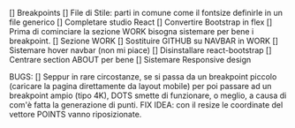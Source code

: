 []  Breakpoints
[]  File di Stile: parti in comune come il fontsize definirle in un file generico
[]  Completare studio React
[]  Convertire Bootstrap in flex
[]  Prima di cominciare la sezione WORK bisogna sistemare per bene i breakpoint.
[]  Sezione WORK
[]  Sostituire GITHUB su NAVBAR in WORK
[]  Sistemare hover navbar (non mi piace)
[]  Disinstallare react-bootstrap
[]  Centrare section ABOUT per bene
[]  Sistemare Responsive design

BUGS:
[] Seppur in rare circostanze, se si passa da un breakpoint piccolo (caricare la pagina direttamente da layout mobile) per poi passare ad un breakpoint ampio (tipo 4K), DOTS smette di funzionare, o meglio, a causa di com'è fatta la generazione di punti. FIX IDEA: con il resize le coordinate del vettore POINTS vanno riposizionate.